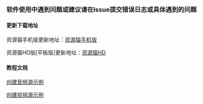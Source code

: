 ### 软件使用中遇到问题或建议请在Issue提交错误日志或具体遇到的问题


#### 更新下载地址

资源猫手机版更新地址：[资源猫手机版](https://xswl.lanzouw.com/b017aleih)

资源猫HD版[平板版]更新地址：[资源猫HD](https://xswl.lanzouw.com/b018x5jfc)


#### 教程文档

[创建音频源示例](https://jason-wam.github.io/Cat-Maven-2023/const/AudioSources)

[创建视频源示例](https://jason-wam.github.io/Cat-Maven-2023/const/VideoSources)
